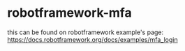 # robotframework-mfa

this can be found on robotframework example's page: https://docs.robotframework.org/docs/examples/mfa_login